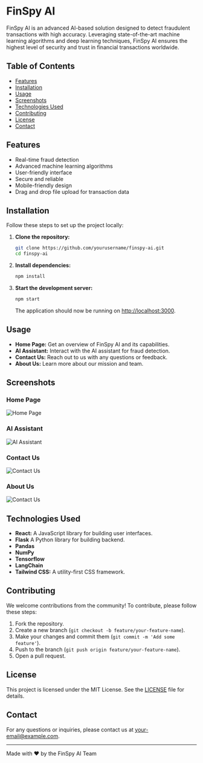 # FinSpy AI

FinSpy AI is an advanced AI-based solution designed to detect fraudulent transactions with high accuracy. Leveraging state-of-the-art machine learning algorithms and deep learning techniques, FinSpy AI ensures the highest level of security and trust in financial transactions worldwide.

## Table of Contents

- [Features](#features)
- [Installation](#installation)
- [Usage](#usage)
- [Screenshots](#screenshots)
- [Technologies Used](#technologies-used)
- [Contributing](#contributing)
- [License](#license)
- [Contact](#contact)

## Features

- Real-time fraud detection
- Advanced machine learning algorithms
- User-friendly interface
- Secure and reliable
- Mobile-friendly design
- Drag and drop file upload for transaction data

## Installation

Follow these steps to set up the project locally:

1. **Clone the repository:**

    ```bash
    git clone https://github.com/yourusername/finspy-ai.git
    cd finspy-ai
    ```

2. **Install dependencies:**

    ```bash
    npm install
    ```

3. **Start the development server:**

    ```bash
    npm start
    ```

    The application should now be running on [http://localhost:3000](http://localhost:3000).

## Usage

- **Home Page:** Get an overview of FinSpy AI and its capabilities.
- **AI Assistant:** Interact with the AI assistant for fraud detection.
- **Contact Us:** Reach out to us with any questions or feedback.
- **About Us:** Learn more about our mission and team.

## Screenshots

### Home Page
![Home Page](/home-page/src/assests/home.png)

### AI Assistant
![AI Assistant](/home-page/src/assests/assistant.png)

### Contact Us
![Contact Us](/home-page/src/assests/contactus.png)

### About Us
![Contact Us](/home-page/src/assests/aboutus.png)

## Technologies Used

- **React:** A JavaScript library for building user interfaces.
- **Flask** A Python library for building backend.
- **Pandas**
- **NumPy**
- **Tensorflow**
- **LangChain**
- **Tailwind CSS:** A utility-first CSS framework.

## Contributing

We welcome contributions from the community! To contribute, please follow these steps:

1. Fork the repository.
2. Create a new branch (`git checkout -b feature/your-feature-name`).
3. Make your changes and commit them (`git commit -m 'Add some feature'`).
4. Push to the branch (`git push origin feature/your-feature-name`).
5. Open a pull request.

## License

This project is licensed under the MIT License. See the [LICENSE](LICENSE) file for details.

## Contact

For any questions or inquiries, please contact us at [your-email@example.com](mailto:your-email@example.com).

---

Made with ❤️ by the FinSpy AI Team
